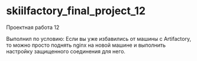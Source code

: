 # skiilfactory_final_project_12

Проектная работа 12

Выполнил по условию: Если вы уже избавились от машины с Artifactory, то можно просто поднять nginx на новой машине и выполнить настройку защищенного соединения для него.
